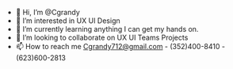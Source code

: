 - 👋 Hi, I’m @Cgrandy
- 👀 I’m interested in UX UI Design
- 🌱 I’m currently learning anything I can get my hands on.
- 💞️ I’m looking to collaborate on UX UI Teams Projects
- 📫 How to reach me Cgrandy712@gmail.com - (352)400-8410 - (623)600-2813

<!---
Cgrandy/Charles Grandy is a ✨ special ✨ repository because its `README.md` (this file) appears on your GitHub profile.
You can click the Preview link to take a look at your changes.
--->
